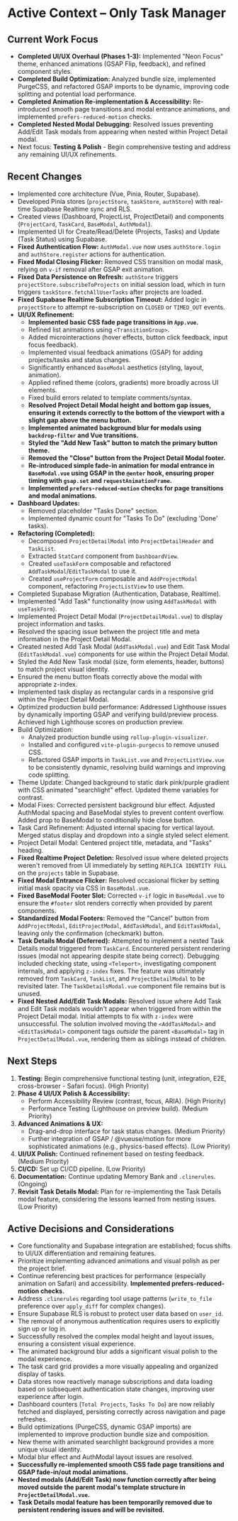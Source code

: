 # Active Context – Only Task Manager

## Current Work Focus

- **Completed UI/UX Overhaul (Phases 1-3):** Implemented "Neon Focus" theme, enhanced animations (GSAP Flip, feedback), and refined component styles.
- **Completed Build Optimization:** Analyzed bundle size, implemented PurgeCSS, and refactored GSAP imports to be dynamic, improving code splitting and potential load performance.
- **Completed Animation Re-implementation & Accessibility:** Re-introduced smooth page transitions and modal entrance animations, and implemented `prefers-reduced-motion` checks.
- **Completed Nested Modal Debugging:** Resolved issues preventing Add/Edit Task modals from appearing when nested within Project Detail modal.
- Next focus: **Testing & Polish** - Begin comprehensive testing and address any remaining UI/UX refinements.

## Recent Changes

- Implemented core architecture (Vue, Pinia, Router, Supabase).
- Developed Pinia stores (`projectStore`, `taskStore`, `authStore`) with real-time Supabase Realtime sync and RLS.
- Created views (Dashboard, ProjectList, ProjectDetail) and components (`ProjectCard`, `TaskCard`, `BaseModal`, `AuthModal`).
- Implemented UI for Create/Read/Delete (Projects, Tasks) and Update (Task Status) using Supabase.
- **Fixed Authentication Flow:** `AuthModal.vue` now uses `authStore.login` and `authStore.register` actions for authentication.
- **Fixed Modal Closing Flicker:** Removed CSS transition on modal mask, relying on `v-if` removal after GSAP exit animation.
- **Fixed Data Persistence on Refresh:** `authStore` triggers `projectStore.subscribeToProjects` on initial session load, which in turn triggers `taskStore.fetchAllUserTasks` after projects are loaded.
- **Fixed Supabase Realtime Subscription Timeout:** Added logic in `projectStore` to attempt re-subscription on `CLOSED` or `TIMED_OUT` events.
- **UI/UX Refinement:**
  - **Implemented basic CSS fade page transitions in `App.vue`.**
  - Refined list animations using `<TransitionGroup>`.
  - Added microinteractions (hover effects, button click feedback, input focus feedback).
  - Implemented visual feedback animations (GSAP) for adding projects/tasks and status changes.
  - Significantly enhanced `BaseModal` aesthetics (styling, layout, animation).
  - Applied refined theme (colors, gradients) more broadly across UI elements.
  - Fixed build errors related to template comments/syntax.
  - **Resolved Project Detail Modal height and bottom gap issues, ensuring it extends correctly to the bottom of the viewport with a slight gap above the menu button.**
  - **Implemented animated background blur for modals using `backdrop-filter` and Vue transitions.**
  - **Styled the "Add New Task" button to match the primary button theme.**
  - **Removed the "Close" button from the Project Detail Modal footer.**
  - **Re-introduced simple fade-in animation for modal entrance in `BaseModal.vue` using GSAP in the `@enter` hook, ensuring proper timing with `gsap.set` and `requestAnimationFrame`.**
  - **Implemented `prefers-reduced-motion` checks for page transitions and modal animations.**
- **Dashboard Updates:**
  - Removed placeholder "Tasks Done" section.
  - Implemented dynamic count for "Tasks To Do" (excluding 'Done' tasks).
- **Refactoring (Completed):**
  - Decomposed `ProjectDetailModal` into `ProjectDetailHeader` and `TaskList`.
  - Extracted `StatCard` component from `DashboardView`.
  - Created `useTaskForm` composable and refactored `AddTaskModal`/`EditTaskModal` to use it.
  - Created `useProjectForm` composable and `AddProjectModal` component, refactoring `ProjectListView` to use them.
- Completed Supabase Migration (Authentication, Database, Realtime).
- Implemented "Add Task" functionality (now using `AddTaskModal` with `useTaskForm`).
- Implemented Project Detail Modal (`ProjectDetailModal.vue`) to display project information and tasks.
- Resolved the spacing issue between the project title and meta information in the Project Detail Modal.
- Created nested Add Task Modal (`AddTaskModal.vue`) and Edit Task Modal (`EditTaskModal.vue`) components for use within the Project Detail Modal.
- Styled the Add New Task modal (size, form elements, header, buttons) to match project visual identity.
- Ensured the menu button floats correctly above the modal with appropriate z-index.
- Implemented task display as rectangular cards in a responsive grid within the Project Detail Modal.
- Optimized production build performance: Addressed Lighthouse issues by dynamically importing GSAP and verifying build/preview process. Achieved high Lighthouse scores on production preview.
- Build Optimization:
  - Analyzed production bundle using `rollup-plugin-visualizer`.
  - Installed and configured `vite-plugin-purgecss` to remove unused CSS.
  - Refactored GSAP imports in `TaskList.vue` and `ProjectListView.vue` to be consistently dynamic, resolving build warnings and improving code splitting.
- Theme Update: Changed background to static dark pink/purple gradient with CSS animated "searchlight" effect. Updated theme variables for contrast.
- Modal Fixes: Corrected persistent background blur effect. Adjusted AuthModal spacing and BaseModal styles to prevent content overflow. Added prop to BaseModal to conditionally hide close button.
- Task Card Refinement: Adjusted internal spacing for vertical layout. Merged status display and dropdown into a single styled select element.
- Project Detail Modal: Centered project title, metadata, and "Tasks" heading.
- **Fixed Realtime Project Deletion:** Resolved issue where deleted projects weren't removed from UI immediately by setting `REPLICA IDENTITY FULL` on the `projects` table in Supabase.
- **Fixed Modal Entrance Flicker:** Resolved occasional flicker by setting initial mask opacity via CSS in `BaseModal.vue`.
- **Fixed BaseModal Footer Slot:** Corrected `v-if` logic in `BaseModal.vue` to ensure the `#footer` slot renders correctly when provided by parent components.
- **Standardized Modal Footers:** Removed the "Cancel" button from `AddProjectModal`, `EditProjectModal`, `AddTaskModal`, and `EditTaskModal`, leaving only the confirmation (checkmark) button.
- **Task Details Modal (Deferred):** Attempted to implement a nested Task Details modal triggered from `TaskCard`. Encountered persistent rendering issues (modal not appearing despite state being correct). Debugging included checking state, using `<Teleport>`, investigating component internals, and applying `z-index` fixes. The feature was ultimately removed from `TaskCard`, `TaskList`, and `ProjectDetailModal` to be revisited later. The `TaskDetailsModal.vue` component file remains but is unused.
- **Fixed Nested Add/Edit Task Modals:** Resolved issue where Add Task and Edit Task modals wouldn't appear when triggered from within the Project Detail modal. Initial attempts to fix with `z-index` were unsuccessful. The solution involved moving the `<AddTaskModal>` and `<EditTaskModal>` component tags _outside_ the parent `<BaseModal>` tag in `ProjectDetailModal.vue`, rendering them as siblings instead of children.

## Next Steps

1.  **Testing:** Begin comprehensive functional testing (unit, integration, E2E, cross-browser - Safari focus). (High Priority)
2.  **Phase 4 UI/UX Polish & Accessibility:**
    - Perform Accessibility Review (contrast, focus, ARIA). (High Priority)
    - Performance Testing (Lighthouse on preview build). (Medium Priority)
3.  **Advanced Animations & UX:**
    - Drag-and-drop interface for task status changes. (Medium Priority)
    - Further integration of GSAP / @vueuse/motion for more sophisticated animations (e.g., physics-based effects). (Low Priority)
4.  **UI/UX Polish:** Continued refinement based on testing feedback. (Medium Priority)
5.  **CI/CD:** Set up CI/CD pipeline. (Low Priority)
6.  **Documentation:** Continue updating Memory Bank and `.clinerules`. (Ongoing)
7.  **Revisit Task Details Modal:** Plan for re-implementing the Task Details modal feature, considering the lessons learned from nesting issues. (Low Priority)

## Active Decisions and Considerations

- Core functionality and Supabase integration are established; focus shifts to UI/UX differentiation and remaining features.
- Prioritize implementing advanced animations and visual polish as per the project brief.
- Continue referencing best practices for performance (especially animation on Safari) and accessibility. **Implemented prefers-reduced-motion checks.**
- Address `.clinerules` regarding tool usage patterns (`write_to_file` preference over `apply_diff` for complex changes).
- Ensure Supabase RLS is robust to protect user data based on `user_id`.
- The removal of anonymous authentication requires users to explicitly sign up or log in.
- Successfully resolved the complex modal height and layout issues, ensuring a consistent visual experience.
- The animated background blur adds a significant visual polish to the modal experience.
- The task card grid provides a more visually appealing and organized display of tasks.
- Data stores now reactively manage subscriptions and data loading based on subsequent authentication state changes, improving user experience after login.
- Dashboard counters (`Total Projects`, `Tasks To Do`) are now reliably fetched and displayed, persisting correctly across navigation and page refreshes.
- Build optimizations (PurgeCSS, dynamic GSAP imports) are implemented to improve production bundle size and composition.
- New theme with animated searchlight background provides a more unique visual identity.
- Modal blur effect and AuthModal layout issues are resolved.
- **Successfully re-implemented smooth CSS fade page transitions and GSAP fade-in/out modal animations.**
- **Nested modals (Add/Edit Task) now function correctly after being moved outside the parent modal's template structure in `ProjectDetailModal.vue`.**
- **Task Details modal feature has been temporarily removed due to persistent rendering issues and will be revisited.**

